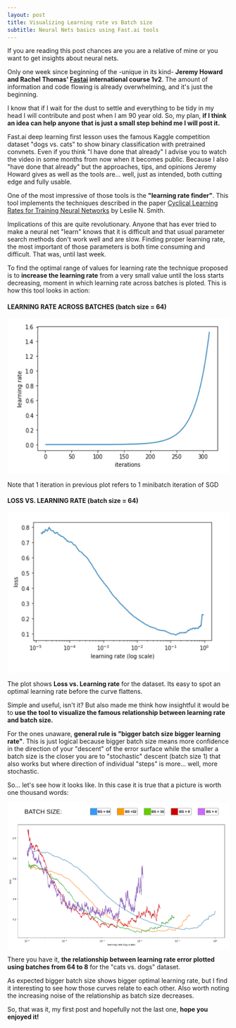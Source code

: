 ```yaml
---
layout: post
title: Visualizing Learning rate vs Batch size
subtitle: Neural Nets basics using Fast.ai tools 
---
```


If you are reading this post chances are you are a relative of mine or you want to get insights about neural nets.
 
Only one week since beginning of the -unique in its kind- **Jeremy Howard and Rachel Thomas' [Fastai](http://www.fast.ai/) international course 1v2**. The amount of information and code flowing is already overwhelming, and it's just the beginning.

I know that if I wait for the dust to settle and everything to be tidy in my head I will contribute and post when I am 90 year old. So, my plan, **if I think an idea can help anyone that is just a small step behind me I will post it.** 

Fast.ai deep learning first lesson uses the famous Kaggle competition dataset "dogs vs. cats" to show binary classification with pretrained convnets. Even if you think "I have done that already" I advise you to watch the video in some months from now when it becomes public. Because I also "have done that already" but the approaches, tips, and opinions Jeremy Howard gives as well as the tools are... well, just as intended, both cutting edge and fully usable. 

One of the most impressive of those tools is the **"learning rate finder"**. This tool implements the techniques described in the paper [Cyclical Learning Rates for Training Neural Networks](https://arxiv.org/abs/1506.01186) by Leslie N. Smith. 

Implications of this are quite revolutionary. Anyone that has ever tried to make a neural net "learn" knows that it is difficult and that usual parameter search methods don't work well and are slow. Finding proper learning rate, the most important of those parameters is both time consuming and difficult. That was, until last week. 

To find the optimal range of values for learning rate the technique proposed is to **increase the learning rate** from a very small value until the loss starts decreasing, moment in which learning rate across batches is ploted. This is how this tool looks in action:

#### LEARNING RATE ACROSS BATCHES (batch size = 64)
<img src="/img/Captura2.PNG" height="350" width="600"> 

Note that 1 iteration in previous plot refers to 1 minibatch iteration of SGD

#### LOSS VS. LEARNING RATE (batch size = 64)
<img src="/img/loss_vs_lr.PNG" height="362" width="625">
	
The plot shows **Loss vs. Learning rate** for the dataset. Its easy to spot an optimal learning rate before the curve flattens. 

Simple and useful, isn't it? But also made me think how insightful it would be to **use the tool  to visualize the famous relationship between learning rate and batch size.**

For the ones unaware, **general rule is "bigger batch size bigger learning rate"**. This is just logical because bigger batch size means more confidence in the direction of your "descent" of the error surface while the smaller a batch size is the closer you are to "stochastic" descent (batch size 1) that also works but where direction of individual "steps" is more... well, more stochastic. 

So... let's see how it looks like. In this case it is true that a picture is worth one thousand words:

 <img src="/img/LEYENDA.PNG" align="center" width="625"/> 
 <img src="/img/Captura6.PNG" align="center"/> 

There you have it, **the relationship between learning rate error plotted using  batches from 64 to 8** for the "cats vs. dogs" dataset.

As expected bigger batch size shows bigger optimal learning rate, but I find it interesting to see how those curves relate to each other. Also worth noting the increasing noise of the relationship as batch size decreases.

So, that was it, my first post and hopefully not the last one, **hope you enjoyed it!**

